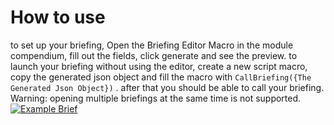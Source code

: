# How to use
to set up your briefing, Open the Briefing Editor Macro in the module compendium, fill out the fields, click generate and see the preview. to launch your briefing without using the editor, 
create a new script macro, copy the generated json object and fill the macro with
`
CallBriefing({The Generated Json Object})
`
. after that you should be able to call your briefing.
Warning: opening multiple briefings at the same time is not supported.
[![Example Brief](https://github.com/realmarble/moss-lancer/assets/42872133/891e1690-92c9-455f-a475-73e268fec8fe)](https://github-production-user-asset-6210df.s3.amazonaws.com/42872133/280106154-891e1690-92c9-455f-a475-73e268fec8fe.mp4)
